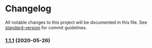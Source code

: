 # Changelog

All notable changes to this project will be documented in this file. See [standard-version](https://github.com/conventional-changelog/standard-version) for commit guidelines.

### [1.1.1](https://github.com/robinv8/react-family/compare/v1.1.0...v1.1.1) (2020-05-26)
